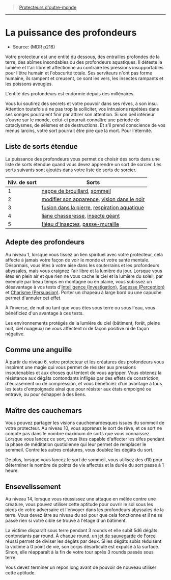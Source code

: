 
<!--SubClassItem-->

> <!--ParentNameLink-->[Protecteurs d'outre-monde](warlock_hd.md#protecteurs-doutre-monde)<!--/ParentNameLink-->

---

# <!--Name-->La puissance des profondeurs<!--/Name-->

- Source: <!--Source-->(MDR p216)<!--/Source-->

Votre protecteur est une entité du dessous, des entrailles profondes de la terre, des abîmes insondables ou des profondeurs aquatiques. Il déteste la lumière et l'air libre et affectionne au contraire les pressions insupportables pour l'être humain et l'obscurité totale. Ses serviteurs n'ont pas forme humaine, ils rampent et creusent, ce sont les vers, les insectes rampants et les poissons aveugles.

L'entité des profondeurs est endormie depuis des millénaires.

Vous lui soutirez des secrets et votre pouvoir dans ses rêves, à son insu. Attention toutefois à ne pas trop la solliciter, vos intrusions répétées dans ses songes pourraient finir par attirer son attention. Si son oeil intérieur s'ouvre sur le monde, celui-ci pourrait connaître une période de cataclysmes, de séismes et de destructions. Et s'il prend conscience de vos menus larcins, votre sort pourrait être pire que la mort. Pour l'éternité.

<!--GenericItem-->

## <!--Name-->Liste de sorts étendue<!--/Name-->

La puissance des profondeurs vous permet de choisir des sorts dans une liste de sorts étendue quand vous devez apprendre un sort de sorcier. Les sorts suivants sont ajoutés dans votre liste de sorts de sorcier.

|Niv. de sort|Sorts|
|---|---|
|1|[nappe de brouillard], [sommeil]|
|2|[modifier son apparence], [vision dans le noir]|
|3|[fusion dans la pierre], [respiration aquatique]|
|4|[liane chasseresse], [insecte géant]|
|5|[fléau d'insectes], [passe-muraille]|

<!--/GenericItem-->

<!--GenericItem-->

## <!--Name-->Adepte des profondeurs<!--/Name-->

Au niveau 1, lorsque vous tissez un lien spirituel avec votre protecteur, cela affecte à jamais votre façon de voir le monde et votre santé mentale. Désormais, vous êtes à votre aise dans les souterrains et les profondeurs abyssales, mais vous craignez l'air libre et la lumière du jour. Lorsque vous êtes en plein air et que rien ne vous cache le ciel et la lumière du soleil, par exemple par beau temps en montagne ou en plaine, vous subissez un désavantage à vos tests d'[Intelligence (Investigation)], [Sagesse (Perception)] et [Charisme (Persuasion)]. Porter un chapeau à large bord ou une capuche permet d'annuler cet effet.

À l'inverse, de nuit ou tant que vous êtes sous terre ou sous l'eau, vous bénéficiez d'un avantage à ces tests.

Les environnements protégés de la lumière du ciel (bâtiment, forêt, pleine nuit, ciel nuageux) ne vous affectent ni de façon positive ni de façon négative.

<!--/GenericItem-->

<!--GenericItem-->

## <!--Name-->Comme une anguille<!--/Name-->

À partir du niveau 6, votre protecteur et les créatures des profondeurs vous inspirent une magie qui vous permet de résister aux pressions insoutenables et aux choses qui tentent de vous agripper. Vous obtenez la résistance aux dégâts contondants infligés par des effets de constriction, d'écrasement ou de compression, et vous bénéficiez d'un avantage à tous les tests d'empoignade ainsi que pour résister aux états empoigné ou entravé, ou pour échapper à des liens.

<!--/GenericItem-->

<!--GenericItem-->

## <!--Name-->Maître des cauchemars<!--/Name-->

Vous pouvez partager les visions cauchemardesques issues du sommeil de votre protecteur. Au niveau 10, vous apprenez le sort de rêve, et ce sort ne compte pas dans le nombre maximum de sorts que vous connaissez. Lorsque vous lancez ce sort, vous êtes capable d'affecter les elfes pendant la phase de méditation quotidienne qui leur permet de remplacer le sommeil. Contre les autres créatures, vous doublez les dégâts du sort.

De plus, lorsque vous lancez le sort de sommeil, vous utilisez des d10 pour déterminer le nombre de points de vie affectés et la durée du sort passe à 1 heure.

<!--/GenericItem-->

<!--GenericItem-->

## <!--Name-->Ensevelissement<!--/Name-->

Au niveau 14, lorsque vous réussissez une attaque en mêlée contre une créature, vous pouvez utiliser cette aptitude pour ouvrir le sol sous les pieds de votre adversaire et l'envoyer dans les profondeurs abyssales de la terre. Vous devez être au niveau du sol pour que cela fonctionne et il ne se passe rien si votre cible se trouve à l'étage d'un bâtiment.

La victime disparaît sous terre pendant 3 rounds et elle subit 5d6 dégâts contondants par round. À chaque round, un [jet de sauvegarde] de [Force] réussi permet de diviser les dégâts par deux. Si les dégâts subis réduisent la victime à 0 point de vie, son corps désarticulé est expulsé à la surface. Sinon, elle réapparaît à la fin de votre tour après 3 rounds passés sous terre.

Vous devez terminer un repos long avant de pouvoir de nouveau utiliser cette aptitude.

<!--/GenericItem-->

<!--/SubClassItem-->

[Force]: abilities_strength_hd.md
[Dextérité]: abilities_dexterity_hd.md
[Constitution]: abilities_constitution_hd.md
[Intelligence]: abilities_intelligence_hd.md
[Sagesse]: abilities_wisdom_hd.md
[Charisme]: abilities_charisma_hd.md
[jet de sauvegarde]: abilities_hd.md#jets-de-sauvegarde

[Investigation]: abilities_intelligence_hd.md#investigation
[Perception]: abilities_wisdom_hd.md#perception
[Persuasion]: abilities_charisma_hd.md#persuasion

[fléau d'insectes]: spells_hd.md#fléau-dinsectes
[fusion dans la pierre]: spells_hd.md#fusion-dans-la-pierre
[insecte géant]: spells_hd.md#insecte-géant
[liane chasseresse]: spells_hd.md#liane-chasseresse
[modifier son apparence]: spells_hd.md#modifier-son-apparence
[nappe de brouillard]: spells_hd.md#nappe-de-brouillard
[passe-muraille]: spells_hd.md#passe-muraille
[respiration aquatique]: spells_hd.md#respiration-aquatique
[sommeil]: spells_hd.md#sommeil
[vision dans le noir]: spells_hd.md#vision-dans-le-noir

[Charisme (Persuasion)]: abilities_charisma_hd.md#persuasion
[Intelligence (Investigation)]: abilities_intelligence_hd.md#investigation
[Sagesse (Perception)]: abilities_wisdom_hd.md#perception






